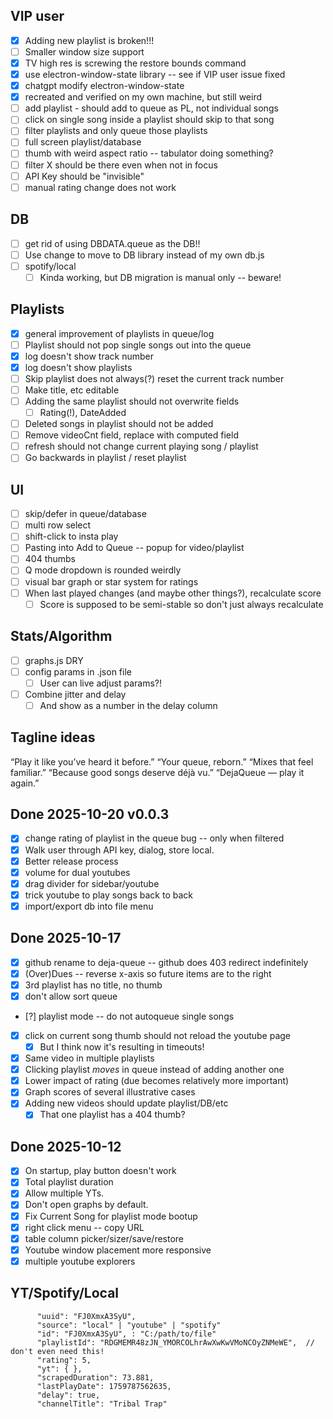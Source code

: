 ## VIP user

- [x] Adding new playlist is broken!!!
- [ ] Smaller window size support
- [x] TV high res is screwing the restore bounds command
- [x] use electron-window-state library -- see if VIP user issue fixed
- [x] chatgpt modify electron-window-state
- [x] recreated and verified on my own machine, but still weird
- [ ] add playlist - should add to queue as PL, not individual songs
- [ ] click on single song inside a playlist should skip to that song
- [ ] filter playlists and only queue those playlists
- [ ] full screen playlist/database
- [ ] thumb with weird aspect ratio -- tabulator doing something?
- [ ] filter X should be there even when not in focus
- [ ] API Key should be "invisible"
- [ ] manual rating change does not work

## DB

- [ ] get rid of using DBDATA.queue as the DB!!
- [ ] Use change to move to DB library instead of my own db.js
- [ ] spotify/local
  - [ ] Kinda working, but DB migration is manual only -- beware!

## Playlists

- [x] general improvement of playlists in queue/log
- [ ] Playlist should not pop single songs out into the queue
- [x] log doesn't show track number
- [x] log doesn't show playlists
- [ ] Skip playlist does not always(?) reset the current track number
- [ ] Make title, etc editable
- [ ] Adding the same playlist should not overwrite fields
  - [ ] Rating(!), DateAdded
- [ ] Deleted songs in playlist should not be added
- [ ] Remove videoCnt field, replace with computed field
- [ ] refresh should not change current playing song / playlist
- [ ] Go backwards in playlist / reset playlist

## UI

- [ ] skip/defer in queue/database
- [ ] multi row select
- [ ] shift-click to insta play
- [ ] Pasting into Add to Queue -- popup for video/playlist
- [ ] 404 thumbs
- [ ] Q mode dropdown is rounded weirdly
- [ ] visual bar graph or star system for ratings
- [ ] When last played changes (and maybe other things?), recalculate score
  - [ ] Score is supposed to be semi-stable so don't just always recalculate

## Stats/Algorithm

- [ ] graphs.js DRY
- [ ] config params in .json file
  - [ ] User can live adjust params?!
- [ ] Combine jitter and delay
  - [ ] And show as a number in the delay column

## Tagline ideas

“Play it like you’ve heard it before.”
“Your queue, reborn.”
“Mixes that feel familiar.”
“Because good songs deserve déjà vu.”
“DejaQueue — play it again.”

## Done 2025-10-20 v0.0.3

- [x] change rating of playlist in the queue bug -- only when filtered
- [x] Walk user through API key, dialog, store local.
- [x] Better release process
- [x] volume for dual youtubes
- [x] drag divider for sidebar/youtube
- [x] trick youtube to play songs back to back
- [x] import/export db into file menu

## Done 2025-10-17

- [x] github rename to deja-queue -- github does 403 redirect indefinitely
- [x] (Over)Dues -- reverse x-axis so future items are to the right
- [x] 3rd playlist has no title, no thumb
- [x] don't allow sort queue
- [?] playlist mode -- do not autoqueue single songs
- [x] click on current song thumb should not reload the youtube page
  - [x] But I think now it's resulting in timeouts!
- [x] Same video in multiple playlists
- [x] Clicking playlist _moves_ in queue instead of adding another one
- [x] Lower impact of rating (due becomes relatively more important)
- [x] Graph scores of several illustrative cases
- [x] Adding new videos should update playlist/DB/etc
  - [x] That one playlist has a 404 thumb?

## Done 2025-10-12

- [x] On startup, play button doesn't work
- [x] Total playlist duration
- [x] Allow multiple YTs.
- [x] Don't open graphs by default.
- [x] Fix Current Song for playlist mode bootup
- [x] right click menu -- copy URL
- [x] table column picker/sizer/save/restore
- [x] Youtube window placement more responsive
- [x] multiple youtube explorers

## YT/Spotify/Local

```
      "uuid": "FJ0XmxA3SyU",
      "source": "local" | "youtube" | "spotify"
      "id": "FJ0XmxA3SyU", : "C:/path/to/file"
      "playlistId": "RDGMEMR48zJN_YMORCOLhrAwXwKwVMoNCOyZNMeWE",  // don't even need this!
      "rating": 5,
      "yt": { },
      "scrapedDuration": 73.881,
      "lastPlayDate": 1759787562635,
      "delay": true,
      "channelTitle": "Tribal Trap"
```
